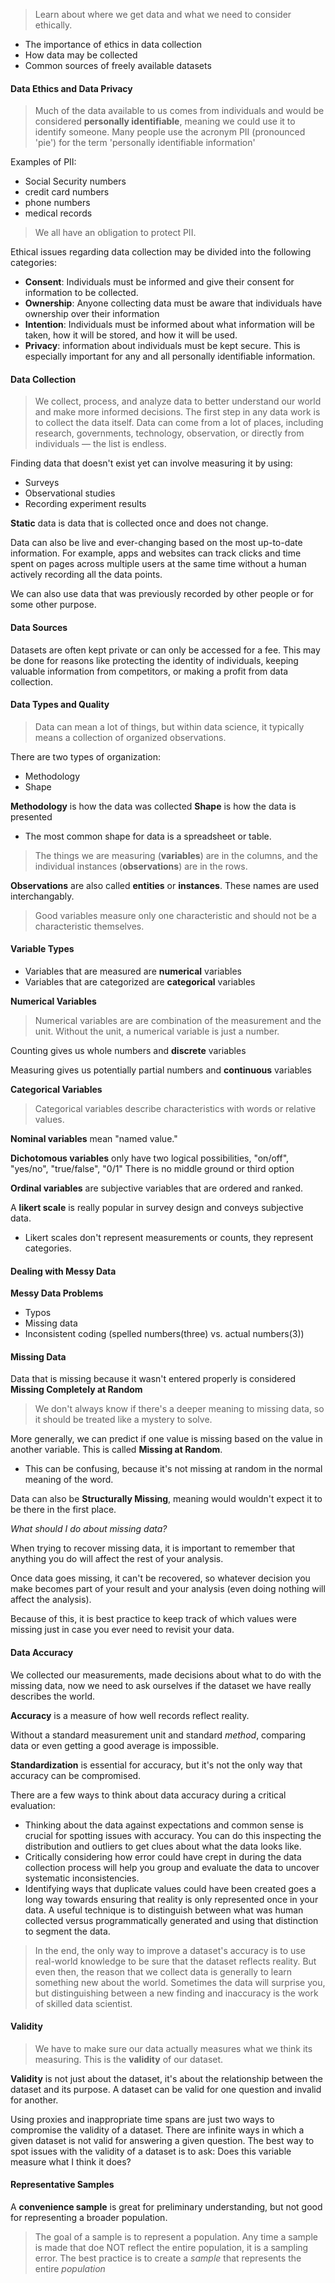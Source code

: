 > Learn about where we get data and what we need to consider ethically.

- The importance of ethics in data collection
- How data may be collected
- Common sources of freely available datasets

#### Data Ethics and Data Privacy

> Much of the data available to us comes from individuals and would be considered **personally identifiable**, meaning we could use it to identify someone. Many people use the acronym PII (pronounced 'pie') for the term 'personally identifiable information'

Examples of PII:

- Social Security numbers
- credit card numbers
- phone numbers
- medical records

> We all have an obligation to protect PII.

Ethical issues regarding data collection may be divided into the following categories:

- **Consent**: Individuals must be informed and give their consent for information to be collected.
- **Ownership**: Anyone collecting data must be aware that individuals have ownership over their information
- **Intention**: Individuals must be informed about what information will be taken, how it will be stored, and how it will be used.
- **Privacy**: information about individuals must be kept secure. This is especially important for any and all personally identifiable information. 

#### Data Collection

>We collect, process, and analyze data to better understand our world and make more informed decisions. The first step in any data work is to collect the data itself. Data can come from a lot of places, including research, governments, technology, observation, or directly from individuals — the list is endless.

Finding data that doesn't exist yet can involve measuring it by using:

- Surveys
- Observational studies
- Recording experiment results

**Static** data is data that is collected once and does not change.

Data can also be live and ever-changing based on the most up-to-date information. For example, apps and websites can track clicks and time spent on pages across multiple users at the same time without a human actively recording all the data points.

We can also use data that was previously recorded by other people or for some other purpose. 

#### Data Sources

Datasets are often kept private or can only be accessed for a fee. This may be done for reasons like protecting the identity of individuals, keeping valuable information from competitors, or making a profit from data collection.

#### Data Types and Quality

> Data can mean a lot of things, but within data science, it typically means a collection of organized observations.

There are two types of organization:

- Methodology 
- Shape

**Methodology** is how the data was collected
**Shape** is how the data is presented
- The most common shape for data is a spreadsheet or table.

> The things we are measuring (**variables**) are in the columns, and the individual instances (**observations**) are in the rows. 

**Observations** are also called **entities** or **instances**. These names are used interchangably.

> Good variables measure only one characteristic and should not be a characteristic themselves. 

#### Variable Types

- Variables that are measured are **numerical** variables
- Variables that are categorized are **categorical** variables

**Numerical Variables**

> Numerical variables are are combination of the measurement and the unit. 
> Without the unit, a numerical variable is just a number.

Counting gives us whole numbers and **discrete** variables

Measuring gives us potentially partial numbers and **continuous** variables

**Categorical Variables**

>Categorical variables describe characteristics with words or relative values.

**Nominal variables** mean "named value."

**Dichotomous variables** only have two logical possibilities, "on/off", "yes/no", "true/false", "0/1"
There is no middle ground or third option

**Ordinal variables** are subjective variables that are ordered and ranked.

A **likert scale** is really popular in survey design and conveys subjective data. 
- Likert scales don't represent measurements or counts, they represent categories.

#### Dealing with Messy Data

**Messy Data Problems**

- Typos
- Missing data
- Inconsistent coding (spelled numbers(three) vs. actual numbers(3)) 

#### Missing Data

Data that is missing because it wasn't entered properly is considered **Missing Completely at Random**

> We don't always know if there's a deeper meaning to missing data, so it should be treated like a mystery to solve. 

More generally, we can predict if one value is missing based on the value in another variable. 
This is called **Missing at Random**.
- This can be confusing, because it's not missing at random in the normal meaning of the word.

Data can also be **Structurally Missing**, meaning would wouldn't expect it to be there in the first place. 

*What should I do about missing data?*

When trying to recover missing data, it is important to remember that anything you do will affect the rest of your analysis. 

Once data goes missing, it can't be recovered, so whatever decision you make becomes part of your result and your analysis (even doing nothing will affect the analysis).

Because of this, it is best practice to keep track of which values were missing just in case you ever need to revisit your data.

#### Data Accuracy

We collected our measurements, made decisions about what to do with the missing data, now we need to ask ourselves if the dataset we have really describes the world. 

**Accuracy** is a measure of how well records reflect reality.

Without a standard measurement unit and standard *method*, comparing data or even getting a good average is impossible. 

**Standardization** is essential for accuracy, but it's not the only way that accuracy can be compromised. 

There are a few ways to think about data accuracy during a critical evaluation:

- Thinking about the data against expectations and common sense is crucial for spotting issues with accuracy. You can do this inspecting the distribution and outliers to get clues about what the data looks like.
- Critically considering how error could have crept in during the data collection process will help you group and evaluate the data to uncover systematic inconsistencies. 
- Identifying ways that duplicate values could have been created goes a long way towards ensuring that reality is only represented once in your data. A useful technique is to distinguish between what was human collected versus programmatically generated and using that distinction to segment the data. 

>In the end, the only way to improve a dataset's accuracy is to use real-world knowledge to be sure that the dataset reflects reality. 
>	But even then, the reason that we collect data is generally to learn something new about the world. Sometimes the data will surprise you, but distinguishing between a new finding and inaccuracy is the work of skilled data scientist.

#### Validity

> We have to make sure our data actually measures what we think its measuring. This is the **validity** of our dataset.

**Validity** is not just about the dataset, it's about the relationship between the dataset and its purpose.
	A dataset can be valid for one question and invalid for another. 

Using proxies and inappropriate time spans are just two ways to compromise the validity of a dataset. There are infinite ways in which a given dataset is not valid for answering a given question. The best way to spot issues with the validity of a dataset is to ask: Does this variable measure what I think it does?

#### Representative Samples

A **convenience sample** is great for preliminary understanding, but not good for representing a broader population.

> The goal of a sample is to represent a population. Any time a sample is made that doe NOT reflect the entire population, it is a sampling error. 
> 	The best practice is to create a *sample* that represents the entire *population*

